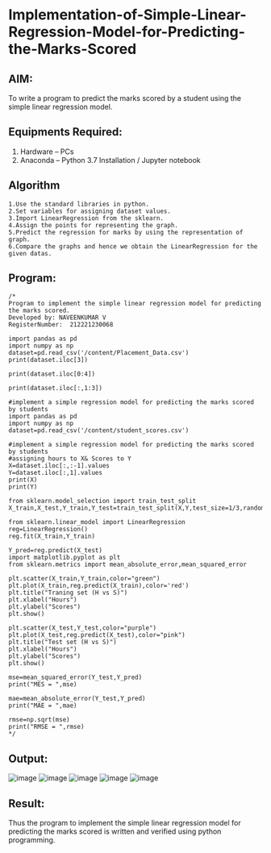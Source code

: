 # Implementation-of-Simple-Linear-Regression-Model-for-Predicting-the-Marks-Scored

## AIM:
To write a program to predict the marks scored by a student using the simple linear regression model.

## Equipments Required:
1. Hardware – PCs
2. Anaconda – Python 3.7 Installation / Jupyter notebook

## Algorithm
~~~
1.Use the standard libraries in python.
2.Set variables for assigning dataset values. 
3.Import LinearRegression from the sklearn. 
4.Assign the points for representing the graph.
5.Predict the regression for marks by using the representation of graph.
6.Compare the graphs and hence we obtain the LinearRegression for the given datas.
~~~
## Program:
```
/*
Program to implement the simple linear regression model for predicting the marks scored.
Developed by: NAVEENKUMAR V
RegisterNumber:  212221230068

import pandas as pd
import numpy as np
dataset=pd.read_csv('/content/Placement_Data.csv')
print(dataset.iloc[3])

print(dataset.iloc[0:4])

print(dataset.iloc[:,1:3])

#implement a simple regression model for predicting the marks scored by students
import pandas as pd
import numpy as np
dataset=pd.read_csv('/content/student_scores.csv')

#implement a simple regression model for predicting the marks scored by students
#assigning hours to X& Scores to Y
X=dataset.iloc[:,:-1].values
Y=dataset.iloc[:,1].values
print(X)
print(Y)

from sklearn.model_selection import train_test_split
X_train,X_test,Y_train,Y_test=train_test_split(X,Y,test_size=1/3,random_state=0)

from sklearn.linear_model import LinearRegression
reg=LinearRegression()
reg.fit(X_train,Y_train)

Y_pred=reg.predict(X_test)
import matplotlib.pyplot as plt
from sklearn.metrics import mean_absolute_error,mean_squared_error

plt.scatter(X_train,Y_train,color="green")
plt.plot(X_train,reg.predict(X_train),color='red')
plt.title("Traning set (H vs S)")
plt.xlabel("Hours")
plt.ylabel("Scores")
plt.show()

plt.scatter(X_test,Y_test,color="purple")
plt.plot(X_test,reg.predict(X_test),color="pink")
plt.title("Test set (H vs S)")
plt.xlabel("Hours")
plt.ylabel("Scores")
plt.show()

mse=mean_squared_error(Y_test,Y_pred)
print("MES = ",mse)

mae=mean_absolute_error(Y_test,Y_pred)
print("MAE = ",mae)

rmse=np.sqrt(mse)
print("RMSE = ",rmse)
*/
```

## Output:
![image](https://user-images.githubusercontent.com/94165322/202891919-6d40519d-f27b-451f-9f7e-97a7acef7512.png)
![image](https://user-images.githubusercontent.com/94165322/202891925-f7c521eb-4876-477e-9a32-4ef5bdf39272.png)
![image](https://user-images.githubusercontent.com/94165322/202891931-57b06d9e-744f-4c88-ba89-fa606090ca48.png)
![image](https://user-images.githubusercontent.com/94165322/202891935-aa33ba0c-0b60-45e3-a033-d1683f06f727.png)
![image](https://user-images.githubusercontent.com/94165322/202891940-e11eb62f-fd92-4f2c-bafa-39156ed01bdd.png)



## Result:
Thus the program to implement the simple linear regression model for predicting the marks scored is written and verified using python programming.
